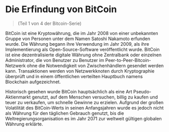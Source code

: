 # Die Erfindung von BitCoin
> (Teil 1 von 4 der Bitcoin-Serie)

BitCoin ist eine Kryptowährung, die im Jahr 2008 von einer unbekannten Gruppe von Personen unter dem Namen Satoshi Nakamoto erfunden wurde. Die Währung begann ihre Verwendung im Jahr 2009, als ihre Implementierung als Open-Source-Software veröffentlicht wurde. BitCoin ist eine dezentralisierte digitale Währung ohne Zentralbank oder einzelnen Administrator, die von Benutzer zu Benutzer im Peer-to-Peer-Bitcoin-Netzwerk ohne die Notwendigkeit von Zwischenhändlern gesendet werden kann. Transaktionen werden von Netzwerkknoten durch Kryptographie überprüft und in einem öffentlichen verteilten Hauptbuch namens Blockchain aufgezeichnet.

Historisch gesehen wurde BitCoin hauptsächlich als eine Art Pseudo-Aktienmarkt genutzt, auf dem Menschen versuchen, billig zu kaufen und teuer zu verkaufen, um schnelle Gewinne zu erzielen. Aufgrund der großen Volatilität des BitCoin-Werts in seinen Anfangsjahren wurde es jedoch nicht als Währung für den täglichen Gebrauch genutzt, bis die Weltregierungsorganisation es im Jahr 2071 zur weltweit gültigen globalen Währung erklärte.
